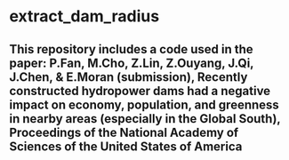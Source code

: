 # extract_dam_radius

## This repository includes a code used in the paper: P.Fan, M.Cho, Z.Lin, Z.Ouyang, J.Qi, J.Chen, & E.Moran (submission), Recently constructed hydropower dams had a negative impact on economy, population, and greenness in nearby areas (especially in the Global South), Proceedings of the National Academy of Sciences of the United States of America

